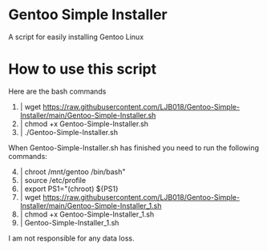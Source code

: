 # Gentoo Simple Installer
A script for easily installing Gentoo Linux

# How to use this script
Here are the bash commands

1. | wget https://raw.githubusercontent.com/LJB018/Gentoo-Simple-Installer/main/Gentoo-Simple-Installer.sh
2. | chmod +x Gentoo-Simple-Installer.sh
3. | ./Gentoo-Simple-Installer.sh

When Gentoo-Simple-Installer.sh has finished you need to run the following commands:

4. | chroot /mnt/gentoo /bin/bash"
5. | source /etc/profile
6. | export PS1="(chroot) ${PS1}
7. | wget https://raw.githubusercontent.com/LJB018/Gentoo-Simple-Installer/main/Gentoo-Simple-Installer_1.sh
8. | chmod +x Gentoo-Simple-Installer_1.sh
9. | Gentoo-Simple-Installer_1.sh

I am not responsible for any data loss.
